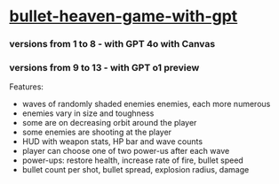 # [bullet-heaven-game-with-gpt](https://github.com/UniBreakfast/bullet-heaven-game-with-gpt)

### versions from 1 to 8 - with GPT 4o with Canvas

### versions from 9 to 13 - with GPT o1 preview

Features:

- waves of randomly shaded enemies enemies, each more numerous
- enemies vary in size and toughness
- some are on decreasing orbit around the player
- some enemies are shooting at the player
- HUD with weapon stats, HP bar and wave counts
- player can choose one of two power-us after each wave
- power-ups: restore health, increase rate of fire, bullet speed
- bullet count per shot, bullet spread, explosion radius, damage
